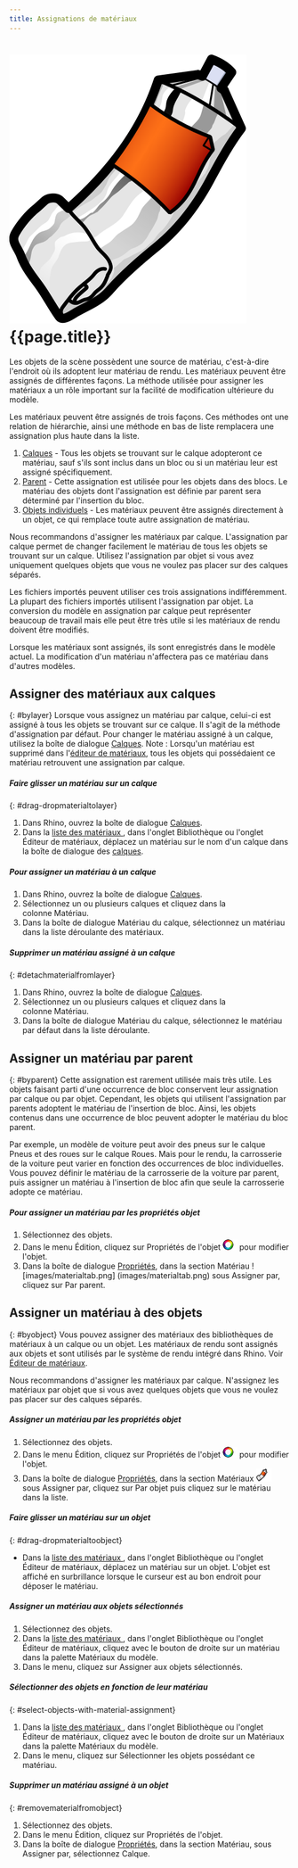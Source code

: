 ```yaml
---
title: Assignations de matériaux
---
```


# ![images/paint.svg](images/paint.svg) {{page.title}}
Les objets de la scène possèdent une source de matériau, c'est-à-dire l'endroit où ils adoptent leur matériau de rendu. Les matériaux peuvent être assignés de différentes façons. La méthode utilisée pour assigner les matériaux a un rôle important sur la facilité de modification ultérieure du modèle.

Les matériaux peuvent être assignés de trois façons. Ces méthodes ont une relation de hiérarchie, ainsi une méthode en bas de liste remplacera une assignation plus haute dans la liste. 

 1. [Calques](#bylayer) - Tous les objets se trouvant sur le calque adopteront ce matériau, sauf s'ils sont inclus dans un bloc ou si un matériau leur est assigné spécifiquement. 
 2. [Parent](#byparent) - Cette assignation est utilisée pour les objets dans des blocs. Le matériau des objets dont l'assignation est définie par parent sera déterminé par l'insertion du bloc. 
 3. [Objets individuels](#byobject) - Les matériaux peuvent être assignés directement à un objet, ce qui remplace toute autre assignation de matériau.

Nous recommandons d'assigner les matériaux par calque. L'assignation par calque permet de changer facilement le matériau de tous les objets se trouvant sur un calque. Utilisez l'assignation par objet si vous avez uniquement quelques objets que vous ne voulez pas placer sur des calques séparés.

Les fichiers importés peuvent utiliser ces trois assignations indifféremment. La plupart des fichiers importés utilisent l'assignation par objet.  La conversion du modèle en assignation par calque peut représenter beaucoup de travail mais elle peut être très utile si les matériaux de rendu doivent être modifiés.

Lorsque les matériaux sont assignés, ils sont enregistrés dans le modèle actuel.  La modification d'un matériau n'affectera pas ce matériau dans d'autres modèles.

## Assigner des matériaux aux calques
{: #bylayer}
Lorsque vous assignez un matériau par calque, celui-ci est assigné à tous les objets se trouvant sur ce calque. Il s'agit de la méthode d'assignation par défaut. Pour changer le matériau assigné à un calque, utilisez la boîte de dialogue [Calques](http://docs.mcneel.com/rhino/5/help/fr-fr/commands/layer.htm).
Note : Lorsqu'un matériau est supprimé dans l'[éditeur de matériaux](material-editor.html), tous les objets qui possédaient ce matériau retrouvent une assignation par calque.

##### Faire glisser un matériau sur un calque
{: #drag-dropmaterialtolayer}
1. Dans Rhino, ouvrez la boîte de dialogue [Calques](http://docs.mcneel.com/rhino/5/help/fr-fr/commands/layer.htm).
1. Dans la [liste des matériaux ](material-editor.html#material_list), dans l'onglet Bibliothèque ou l'onglet Éditeur de matériaux, déplacez un matériau sur le nom d'un calque dans la boîte de dialogue des [calques](http://docs.mcneel.com/rhino/5/help/fr-fr/commands/layer.htm).

##### Pour assigner un matériau à un calque
1. Dans Rhino, ouvrez la boîte de dialogue [Calques](http://docs.mcneel.com/rhino/5/help/fr-fr/commands/layer.htm).
1. Sélectionnez un ou plusieurs calques et cliquez dans la colonne Matériau.
1. Dans la boîte de dialogue Matériau du calque, sélectionnez un matériau dans la liste déroulante des matériaux.

##### Supprimer un matériau assigné à un calque
{: #detachmaterialfromlayer}
1. Dans Rhino, ouvrez la boîte de dialogue [Calques](http://docs.mcneel.com/rhino/5/help/fr-fr/commands/layer.htm).
1. Sélectionnez un ou plusieurs calques et cliquez dans la colonne Matériau.
1. Dans la boîte de dialogue Matériau du calque, sélectionnez le matériau par défaut dans la liste déroulante.

## Assigner un matériau par parent
{: #byparent}
Cette assignation est rarement utilisée mais très utile. Les objets faisant parti d'une occurrence de bloc conservent leur assignation par calque ou par objet.  Cependant, les objets qui utilisent l'assignation par parents adoptent le matériau de l'insertion de bloc.  Ainsi, les objets contenus dans une occurrence de bloc peuvent adopter le matériau du bloc parent. 

Par exemple, un modèle de voiture peut avoir des pneus sur le calque Pneus et des roues sur le calque Roues. Mais pour le rendu, la carrosserie de la voiture peut varier en fonction des occurrences de bloc individuelles.  Vous pouvez définir le matériau de la carrosserie de la voiture par parent,  puis assigner un matériau à l'insertion de bloc afin que seule la carrosserie adopte ce matériau.

##### Pour assigner un matériau par les propriétés objet
1. Sélectionnez des objets.
1. Dans le menu Édition, cliquez sur Propriétés de l'objet ![images/properties.png](images/properties.png) pour modifier l'objet. 
1. Dans la boîte de dialogue [Propriétés](properties-object.html), dans la section Matériau ![images/materialtab.png] (images/materialtab.png) sous Assigner par, cliquez sur Par parent. 

## Assigner un matériau à des objets
{: #byobject}
Vous pouvez assigner des matériaux des bibliothèques de matériaux à un calque ou un objet. Les matériaux de rendu sont assignés aux objets et sont utilisés par le système de rendu intégré dans Rhino.
Voir [Éditeur de matériaux](material-editor.html).

Nous recommandons d'assigner les matériaux par calque. N'assignez les matériaux par objet que si vous avez quelques objets que vous ne voulez pas placer sur des calques séparés.

##### Assigner un matériau par les propriétés objet
1. Sélectionnez des objets.
1. Dans le menu Édition, cliquez sur Propriétés de l'objet ![images/properties.png](images/properties.png) pour modifier l'objet.
1. Dans la boîte de dialogue [Propriétés](properties-object.html), dans la section Matériaux ![images/materialtab.png](images/materialtab.png) sous Assigner par, cliquez sur Par objet puis cliquez sur le matériau dans la liste.

##### Faire glisser un matériau sur un objet
{: #drag-dropmaterialtoobject}

 * Dans la [liste des matériaux ](material-editor.html#material_list), dans l'onglet Bibliothèque ou l'onglet Éditeur de matériaux, déplacez un matériau sur un objet. L'objet est affiché en surbrillance lorsque le curseur est au bon endroit pour déposer le matériau.

##### Assigner un matériau aux objets sélectionnés
1. Sélectionnez des objets.
1. Dans la [liste des matériaux ](material-editor.html#material_list), dans l'onglet Bibliothèque ou l'onglet Éditeur de matériaux, cliquez avec le bouton de droite sur un matériau dans la palette Matériaux du modèle. 
1. Dans le menu, cliquez sur Assigner aux objets sélectionnés.

##### Sélectionner des objets en fonction de leur matériau
{: #select-objects-with-material-assignment}
1. Dans la [liste des matériaux ](material-editor.html#material_list), dans l'onglet Bibliothèque ou l'onglet Éditeur de matériaux, cliquez avec le bouton de droite sur un Matériaux dans la palette Matériaux du modèle.
1. Dans le menu, cliquez sur Sélectionner les objets possédant ce matériau.

##### Supprimer un matériau assigné à un objet
{: #removematerialfromobject}
1. Sélectionnez des objets.
1. Dans le menu Édition, cliquez sur Propriétés de l'objet.
1. Dans la boîte de dialogue [Propriétés](properties-object.html), dans la section Matériau, sous Assigner par, sélectionnez Calque.